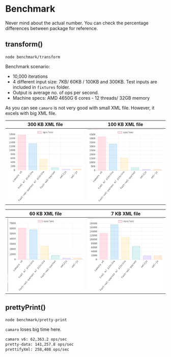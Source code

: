 # Benchmark

Never mind about the actual number. You can check the percentage differences between package for reference.

## transform()

`node benchmark/transform`

Benchmark scenario:
- 10,000 iterations
- 4 different input size: 7KB/ 60KB / 100KB and 300KB. Test inputs are included in `fixtures` folder.
- Output is average no. of ops per second.
- Machine specs: AMD 4650G 6 cores - 12 threads/ 32GB memory

As you can see `camaro` is not very good with small XML file. However, it excels with big XML file.

300 KB XML file            |  100 KB XML file
:-------------------------:|:-------------------------:
![](fixtures/300kb.png)    |  ![](fixtures/100kb.png)

60 KB XML file             |  7 KB XML file
:-------------------------:|:-------------------------:
![](fixtures/60kb.png)     |  ![](fixtures/7kb.png)

## prettyPrint()

`node benchmark/pretty-print`

`camaro` loses big time here.

```
camaro v6: 62,363.2 ops/sec
pretty-data: 141,257.8 ops/sec
prettifyXml: 258,408 ops/sec
```
